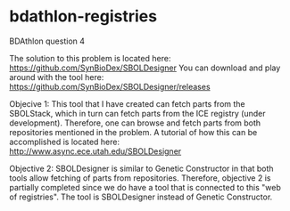 # bdathlon-registries
BDAthlon question 4

The solution to this problem is located here: https://github.com/SynBioDex/SBOLDesigner
You can download and play around with the tool here: https://github.com/SynBioDex/SBOLDesigner/releases

Objecive 1: This tool that I have created can fetch parts from the SBOLStack, which in turn can fetch parts from the ICE registry (under development).  Therefore, one can browse and fetch parts from both repositories mentioned in the problem.  A tutorial of how this can be accomplished is located here: http://www.async.ece.utah.edu/SBOLDesigner

Objective 2: SBOLDesigner is similar to Genetic Constructor in that both tools allow fetching of parts from repositories.  Therefore, objective 2 is partially completed since we do have a tool that is connected to this "web of registries".  The tool is SBOLDesigner instead of Genetic Constructor. 
